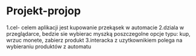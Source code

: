 # Projekt-projop
1.cel- celem aplikacji jest kupowanie przekąsek w automacie
2.dziala w przeglądarce, bedzie sie wybierac myszką poszczegolne opcje typu: kup, wrzuc monete, zabierz produkt
3.interacka z uzytkownikiem polega na wybieraniu produktów z automatu
